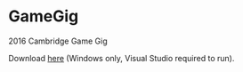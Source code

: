 # GameGig
2016 Cambridge Game Gig

Download [here]() (Windows only, Visual Studio required to run).
